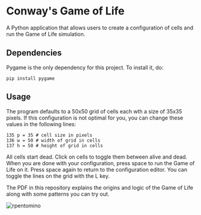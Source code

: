 # Conway's Game of Life
A Python application that allows users to create a configuration of cells and run the Game of Life simulation.

## Dependencies
Pygame is the only dependency for this project. To install it, do:
```
pip install pygame
```

## Usage
The program defaults to a 50x50 grid of cells each wth a size of 35x35 pixels. If this configuration is not optimal for you, you can change these values in the following lines:
```
135 p = 35 # cell size in pixels
136 w = 50 # width of grid in cells
137 h = 50 # height of grid in cells
```

All cells start dead. Click on cells to toggle them between alive and dead. When you are done with your configuration, press space to run the Game of Life on it. Press space again to return to the configuration editor. You can toggle the lines on the grid with the L key.

The PDF in this repository explains the origins and logic of the Game of Life along with some patterns you can try out.

![rpentomino](https://user-images.githubusercontent.com/68828123/184267000-82d710b6-d336-41ef-846d-c867074dd2f4.gif)
